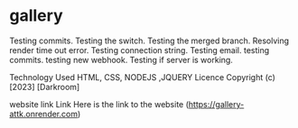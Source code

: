 # gallery
Testing commits.
Testing the switch.
Testing the merged branch.
Resolving render time out error.
Testing connection string.
Testing email.
testing commits.
testing new webhook.
Testing if server is working.


Technology Used HTML, CSS, NODEJS ,JQUERY Licence Copyright (c) [2023] [Darkroom]

website link
Link
Here is the link to the website (https://gallery-attk.onrender.com)